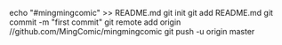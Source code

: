 echo "#mingmingcomic" >> README.md
git init
git add README.md
git commit -m "first commit"
git remote add origin //github.com/MingComic/mingmingcomic
git push -u origin master
